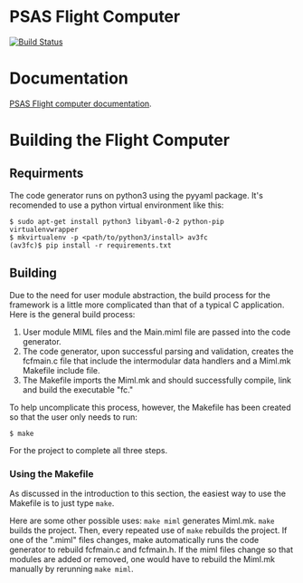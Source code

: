 # PSAS Flight Computer

[![Build Status](https://travis-ci.org/psas/av3-fc.png)](https://travis-ci.org/psas/av3-fc)

# Documentation

[PSAS Flight computer documentation](http://psas-flight-computer.readthedocs.org/).

# Building the Flight Computer

## Requirments 

The code generator runs on python3 using the pyyaml package. It's recomended to
use a python virtual environment like this:

    $ sudo apt-get install python3 libyaml-0-2 python-pip virtualenvwrapper
    $ mkvirtualenv -p <path/to/python3/install> av3fc
    (av3fc)$ pip install -r requirements.txt


## Building

Due to the need for user module abstraction, the build process for the framework
is a little more complicated than that of a typical C application. Here is the
general build process:

 1. User module MIML files and the Main.miml file are passed into the code 
    generator.
 1. The code generator, upon successful parsing and validation, creates the
    fcfmain.c file that include the intermodular data handlers and a Miml.mk 
    Makefile include file.
 1. The Makefile imports the Miml.mk and should successfully compile, link and
    build the executable "fc."

To help uncomplicate this process, however, the Makefile has been created so
that the user only needs to run:

    $ make

For the project to complete all three steps.

### Using the Makefile

As discussed in the introduction to this section, the easiest way to use the
Makefile is to just type `make`.

Here are some other possible uses: `make miml` generates Miml.mk.
`make` builds the project. Then, every repeated use of `make` rebuilds
the project. If one of the ".miml" files changes, make automatically runs
the code generator to rebuild fcfmain.c and fcfmain.h. If the miml files change
so that modules are added or removed, one would have to rebuild the Miml.mk
manually by rerunning `make miml`.
